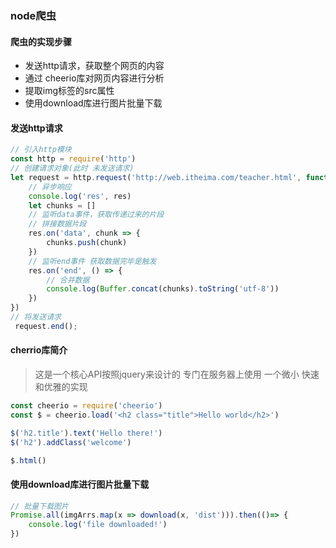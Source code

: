 ### node爬虫

#### 爬虫的实现步骤
- 发送http请求，获取整个网页的内容
- 通过 cheerio库对网页内容进行分析
- 提取img标签的src属性
- 使用download库进行图片批量下载

#### 发送http请求
```javascript
// 引入http模块
const http = require('http')
// 创建请求对象(此时 未发送请求)
let request = http.request('http://web.itheima.com/teacher.html', function (res) {
    // 异步响应
    console.log('res', res)
    let chunks = []
    // 监听data事件，获取传递过来的片段
    // 拼接数据片段
    res.on('data', chunk => {
        chunks.push(chunk)
    })
    // 监听end事件 获取数据完毕是触发
    res.on('end', () => {
        // 合并数据
        console.log(Buffer.concat(chunks).toString('utf-8'))
    })
})
// 将发送请求
 request.end();
```

#### cherrio库简介
> 这是一个核心API按照jquery来设计的 专门在服务器上使用 一个微小 快速和优雅的实现

```javascript
const cheerio = require('cheerio')
const $ = cheerio.load('<h2 class="title">Hello world</h2>')

$('h2.title').text('Hello there!')
$('h2').addClass('welcome')

$.html()
```

#### 使用download库进行图片批量下载

```javascript
// 批量下载图片
Promise.all(imgArrs.map(x => download(x, 'dist'))).then(()=> {
    console.log('file downloaded!')
})

```